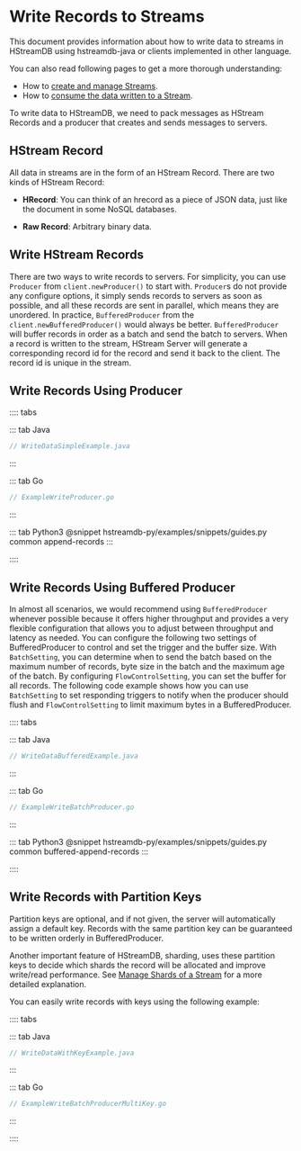 # Write Records to Streams

This document provides information about how to write data to streams in
HStreamDB using hstreamdb-java or clients implemented in other language.

You can also read following pages to get a more thorough understanding:

- How to [create and manage Streams](./stream.md).
- How to [consume the data written to a Stream](./read.md).

To write data to HStreamDB, we need to pack messages as HStream Records and a
producer that creates and sends messages to servers.

## HStream Record

All data in streams are in the form of an HStream Record. There are two kinds of
HStream Record:

- **HRecord**: You can think of an hrecord as a piece of JSON data, just like
  the document in some NoSQL databases.

- **Raw Record**: Arbitrary binary data.

## Write HStream Records

There are two ways to write records to servers. For simplicity, you can use
`Producer` from `client.newProducer()` to start with. `Producer`s do not provide
any configure options, it simply sends records to servers as soon as possible,
and all these records are sent in parallel, which means they are unordered. In
practice, `BufferedProducer` from the `client.newBufferedProducer()` would
always be better. `BufferedProducer` will buffer records in order as a batch and
send the batch to servers. When a record is written to the stream, HStream
Server will generate a corresponding record id for the record and send it back
to the client. The record id is unique in the stream.

## Write Records Using Producer

:::: tabs

::: tab Java

```java
// WriteDataSimpleExample.java
```

:::

::: tab Go

```go
// ExampleWriteProducer.go
```

:::

::: tab Python3
@snippet hstreamdb-py/examples/snippets/guides.py common append-records
:::

::::

## Write Records Using Buffered Producer

In almost all scenarios, we would recommend using `BufferedProducer` whenever
possible because it offers higher throughput and provides a very flexible
configuration that allows you to adjust between throughput and latency as
needed. You can configure the following two settings of BufferedProducer to
control and set the trigger and the buffer size. With `BatchSetting`, you can
determine when to send the batch based on the maximum number of records, byte
size in the batch and the maximum age of the batch. By configuring
`FlowControlSetting`, you can set the buffer for all records. The following code
example shows how you can use `BatchSetting` to set responding triggers to
notify when the producer should flush and `FlowControlSetting` to limit maximum
bytes in a BufferedProducer.

:::: tabs

::: tab Java

```java
// WriteDataBufferedExample.java
```

:::

::: tab Go

```go
// ExampleWriteBatchProducer.go
```

:::

::: tab Python3
@snippet hstreamdb-py/examples/snippets/guides.py common buffered-append-records
:::

::::

## Write Records with Partition Keys

Partition keys are optional, and if not given, the server will automatically
assign a default key. Records with the same partition key can be guaranteed to
be written orderly in BufferedProducer.

Another important feature of HStreamDB, sharding, uses these partition keys to
decide which shards the record will be allocated and improve write/read
performance. See [Manage Shards of a Stream](./shards.md) for a more detailed
explanation.

You can easily write records with keys using the following example:

:::: tabs

::: tab Java

```java
// WriteDataWithKeyExample.java
```

:::

::: tab Go

```go
// ExampleWriteBatchProducerMultiKey.go
```

:::

::::
